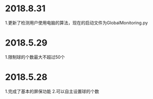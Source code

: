 # 2018.8.31
1.更新了检测用户使用电脑的算法，现在的启动文件为GlobalMonitoring.py

# 2018.5.29
1.限制球的个数最大不超过50个

# 2018.5.28
1.完成了基本的屏保功能
2.可以自主设置球的个数
